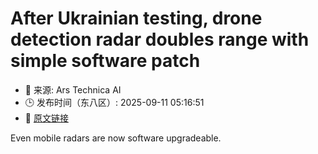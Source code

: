 # After Ukrainian testing, drone detection radar doubles range with simple software patch
- 📅 来源: Ars Technica AI
- 🕒 发布时间（东八区）: 2025-09-11 05:16:51
- 🔗 [原文链接](https://arstechnica.com/culture/2025/09/after-ukrainian-testing-drone-detection-radar-doubles-range-with-simple-software-patch/)

Even mobile radars are now software upgradeable.